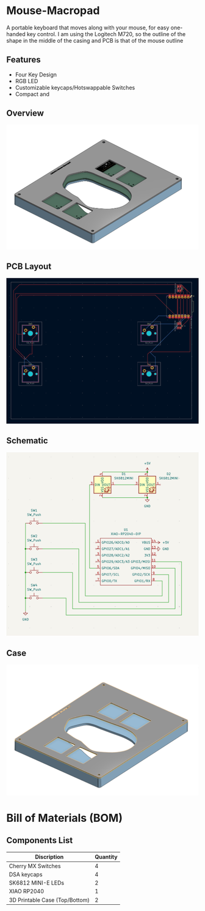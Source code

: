 # Mouse-Macropad
A portable keyboard that moves along with your mouse, for easy one-handed key control. I am using the Logitech M720, so the outline of the shape in the middle of the casing and PCB is that of the mouse outline

## Features
- Four Key Design
- RGB LED
- Customizable keycaps/Hotswappable Switches
- Compact and 

## Overview
![Overall View](assets/Overall.png)

## PCB Layout
![PCB Layout](assets/PCB.png)

## Schematic
![Schematic](assets/Schematic.png)

## Case
![Case](assets/Case.png)

# Bill of Materials (BOM)
## Components List

| Discription | Quantity |
|-----------|----------|
| Cherry MX Switches | 4 | 
| DSA keycaps | 4 | 
| SK6812 MINI-E LEDs | 2 | 
| XIAO RP2040 | 1 | 
| 3D Printable Case (Top/Bottom) | 2 |
